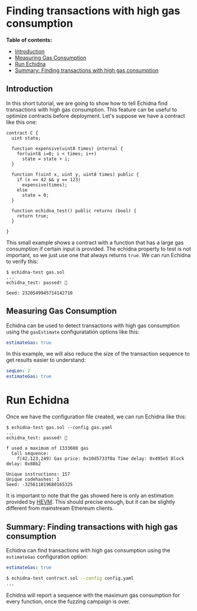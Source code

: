 # Finding transactions with high gas consumption

**Table of contents:**

- [Introduction](#introduction)
- [Measuring Gas Consumption](#measuring-gas-consumption)
- [Run Echidna](#run-echidna)
- [Summary: Finding transactions with high gas consumption](#summary-finding-transactions-with-high-gas-consumption)

## Introduction

In this short tutorial, we are going to show how to tell Echidna find transactions with high gas consumption. 
This feature can be useful to optimize contracts before deployment. Let's suppose we have a contract like this one: 

```solidity
contract C {
  uint state;

  function expensive(uint8 times) internal {
    for(uint8 i=0; i < times; i++)
      state = state + i;
  }

  function f(uint x, uint y, uint8 times) public {
    if (x == 42 && y == 123)
      expensive(times);
    else
      state = 0;
  }

  function echidna_test() public returns (bool) {
    return true;
  }

}
```

This small example shows a contract with a function that has a large gas consumption if certain input is provided. 
The echidna property to test is not important, so we just use one that always returns `true`.
We can run Echidna to verify this:

```
$ echidna-test gas.sol
...
echidna_test: passed! 🎉

Seed: 2320549945714142710
```

## Measuring Gas Consumption

Echidna can be used to detect transactions with high gas consumption using the `gasEstimate` configuratation options like this:

```yaml
estimateGas: true
```

In this example, we will also reduce the size of the transaction sequence to get results easier to understand: 

```yaml
seqLen: 2
estimateGas: true
```

# Run Echidna

Once we have the configuration file created, we can run Echidna like this:

```
$ echidna-test gas.sol --config gas.yaml 
...
echidna_test: passed! 🎉

f used a maximum of 1333608 gas
  Call sequence:
    f(42,123,249) Gas price: 0x10d5733f0a Time delay: 0x495e5 Block delay: 0x88b2

Unique instructions: 157
Unique codehashes: 1
Seed: -325611019680165325

```

It is important to note that the gas showed here is only an estimation provided by [HEVM](https://github.com/dapphub/dapptools/tree/master/src/hevm#hevm-). 
This should precise enough, but it can be slightly different from mainstream Ethereum clients.

## Summary: Finding transactions with high gas consumption

Echidna can find transactions with high gas consumption using the `estimateGas` configuration option:

```yaml
estimateGas: true
```

```bash
$ echidna-test contract.sol --config config.yaml 
...
```

Echidna will report a sequence with the maximum gas consumption for every function, once the fuzzing campaign is over.
